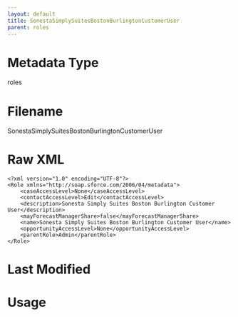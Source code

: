 ```yaml
---
layout: default
title: SonestaSimplySuitesBostonBurlingtonCustomerUser
parent: roles
---
```

# Metadata Type
roles


# Filename 
SonestaSimplySuitesBostonBurlingtonCustomerUser


# Raw XML
```
<?xml version="1.0" encoding="UTF-8"?>
<Role xmlns="http://soap.sforce.com/2006/04/metadata">
    <caseAccessLevel>None</caseAccessLevel>
    <contactAccessLevel>Edit</contactAccessLevel>
    <description>Sonesta Simply Suites Boston Burlington Customer User</description>
    <mayForecastManagerShare>false</mayForecastManagerShare>
    <name>Sonesta Simply Suites Boston Burlington Customer User</name>
    <opportunityAccessLevel>None</opportunityAccessLevel>
    <parentRole>Admin</parentRole>
</Role>
```


# Last Modified


# Usage
